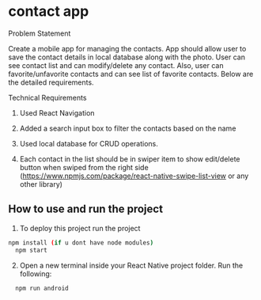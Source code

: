 
# contact app

Problem Statement

Create a mobile app for managing the contacts. App should allow user to save the contact details in local database along with the photo. User can see contact list and can modify/delete any contact. Also, user can favorite/unfavorite contacts and can see list of favorite contacts. Below are the detailed requirements.

Technical Requirements

1. Used React Navigation

2. Added a search input box to filter the contacts based on the name

3. Used local database for CRUD operations.

4. Each contact in the list should be in swiper item to show edit/delete button when swiped from the right side (https://www.npmjs.com/package/react-native-swipe-list-view or any other library)


## How to use and run the project

1. To deploy this project run the project

```bash
npm install (if u dont have node modules)
  npm start
```

2. Open a new terminal inside your React Native project folder. Run the following:
```bash
  npm run android
```


